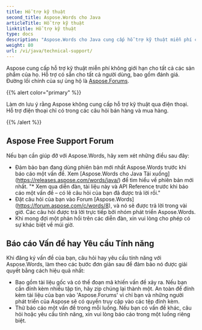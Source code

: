 ```yaml
---
title: Hỗ trợ kỹ thuật
second_title: Aspose.Words cho Java
articleTitle: Hỗ trợ kỹ thuật
linktitle: Hỗ trợ kỹ thuật
type: docs
description: "Aspose.Words cho Java cung cấp hỗ trợ kỹ thuật miễn phí có sẵn cho tất cả người dùng. Xin vui lòng báo cáo câu hỏi, vấn đề hoặc yêu cầu tính năng của bạn sử dụng Aspose Free Support Forum."
weight: 80
url: /vi/java/technical-support/
---
```


Aspose cung cấp hỗ trợ kỹ thuật miễn phí không giới hạn cho tất cả các sản phẩm của họ. Hỗ trợ có sẵn cho tất cả người dùng, bao gồm đánh giá. Đường lối chính của sự ủng hộ là [Aspose.Forums](https://forum.aspose.com/c/words/8).

{{% alert color="primary" %}}

Làm ơn lưu ý rằng Aspose không cung cấp hỗ trợ kỹ thuật qua điện thoại. Hỗ trợ điện thoại chỉ có trong các câu hỏi bán hàng và mua hàng.

{{% /alert %}}

## Aspose Free Support Forum

Nếu bạn cần giúp đỡ với Aspose.Words, hãy xem xét những điều sau đây:

* Đảm bảo bạn đang dùng phiên bản mới nhất Aspose.Words trước khi báo cáo một vấn đề. Xem [Aspose.Words cho Java Tải xuống] (https://releases.aspose.com/words/java/) để tìm hiểu về phiên bản mới nhất.
"* Xem qua diễn đàn, tài liệu này và API Reference trước khi báo cáo một vấn đề – có lẽ câu hỏi của bạn đã được trả lời rồi."
* Đặt câu hỏi của bạn vào Forum [Aspose.Words] (https://forum.aspose.com/c/words/8), và nó sẽ được trả lời trong vài giờ. Các câu hỏi được trả lời trực tiếp bởi nhóm phát triển Aspose.Words.
* Khi mong đợi một phản hồi trên các diễn đàn, xin vui lòng cho phép có sự khác biệt về múi giờ.

## Báo cáo Vấn đề hay Yêu cầu Tính năng

Khi đăng ký vấn đề của bạn, câu hỏi hay yêu cầu tính năng với Aspose.Words, làm theo các bước đơn giản sau để đảm bảo nó được giải quyết bằng cách hiệu quả nhất:

* Bao gồm tài liệu gốc và có thể đoạn mã khiến vấn đề xảy ra. Nếu bạn cần đính kèm nhiều tập tin, hãy zip chúng lại thành một. An toàn để đính kèm tài liệu của bạn vào 'Aspose.Forums' vì chỉ bạn và những người phát triển của Aspose sẽ có quyền truy cập vào các tệp đính kèm.
* Thử báo cáo một vấn đề trong mỗi luồng. Nếu bạn có vấn đề khác, câu hỏi hoặc yêu cầu tính năng, xin vui lòng báo cáo trong một luồng riêng biệt.
